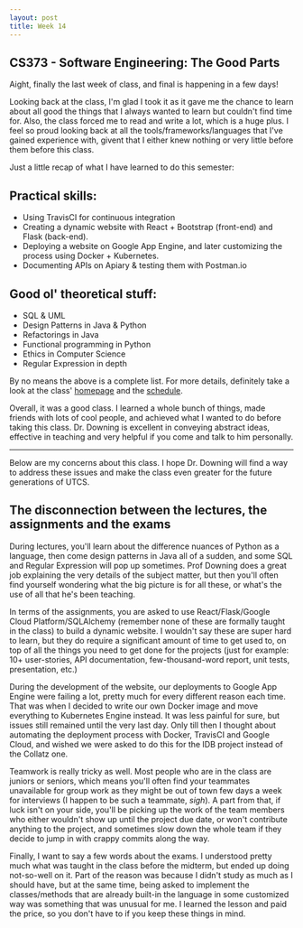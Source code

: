 ```yaml
---
layout: post
title: Week 14
---
```


CS373 - Software Engineering: The Good Parts
---

Aight, finally the last week of class, and final is happening in a few days!

Looking back at the class, I'm glad I took it as it gave me the chance to learn about all good the things that I always wanted to learn but couldn't find time for. Also, the class forced me to read and write a lot, which is a huge plus. I feel so proud looking back at all the tools/frameworks/languages that I've gained experience with, givent that I either knew nothing or very little before them before this class.

Just a little recap of what I have learned to do this semester:

Practical skills:
---
- Using TravisCI for continuous integration
- Creating a dynamic website with React + Bootstrap (front-end) and Flask (back-end).
- Deploying a website on Google App Engine, and later customizing the process using Docker + Kubernetes.
- Documenting APIs on Apiary & testing them with Postman.io

Good ol' theoretical stuff:
---
- SQL & UML
- Design Patterns in Java & Python
- Refactorings in Java
- Functional programming in Python
- Ethics in Computer Science
- Regular Expression in depth

By no means the above is a complete list. For more details, definitely take a look at the class' [homepage](http://www.cs.utexas.edu/users/downing/cs373/index.html) and the [schedule](http://www.cs.utexas.edu/users/downing/cs373/Schedule.html).

Overall, it was a good class. I learned a whole bunch of things, made friends with lots of cool people, and achieved what I wanted to do before taking this class. Dr. Downing is excellent in conveying abstract ideas, effective in teaching and very helpful if you come and talk to him personally.

---

Below are my concerns about this class. I hope Dr. Downing will find a way to address these issues and make the class even greater for the future generations of UTCS.

The disconnection between the lectures, the assignments and the exams
--
During lectures, you'll learn about the difference nuances of Python as a language, then come design patterns in Java all of a sudden, and some SQL and Regular Expression will pop up sometimes. Prof Downing does a great job explaining the very details of the subject matter, but then you'll often find yourself wondering what the big picture is for all these, or what's the use of all that he's been teaching. 

In terms of the assignments, you are asked to use React/Flask/Google Cloud Platform/SQLAlchemy (remember none of these are formally taught in the class) to build a dynamic website. I wouldn't say these are super hard to learn, but they do require a significant amount of time to get used to, on top of all the things you need to get done for the projects (just for example: 10+ user-stories, API documentation, few-thousand-word report, unit tests, presentation, etc.) 

During the development of the website, our deployments to Google App Engine were failing a lot, pretty much for every different reason each time. That was when I decided to write our own Docker image and move everything to Kubernetes Engine instead. It was less painful for sure, but issues still remained until the very last day. Only till then I thought about automating the deployment process with Docker, TravisCI and Google Cloud, and wished we were asked to do this for the IDB project instead of the Collatz one.

Teamwork is really tricky as well. Most people who are in the class are juniors or seniors, which means you'll often find your teammates unavailable for group work as they might be out of town few days a week for interviews (I happen to be such a teammate, *sigh*). A part from that, if luck isn't on your side, you'll be picking up the work of the team members who either wouldn't show up until the project due date, or won't contribute anything to the project, and sometimes slow down the whole team if they decide to jump in with crappy commits along the way.

Finally, I want to say a few words about the exams. I understood pretty much what was taught in the class before the midterm, but ended up doing not-so-well on it. Part of the reason was because I didn't study as much as I should have, but at the same time, being asked to implement the classes/methods that are already built-in the language in some customized way was something that was unusual for me. I learned the lesson and paid the price, so you don't have to if you keep these things in mind.
